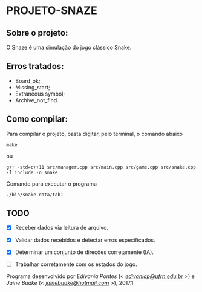 # PROJETO-SNAZE


## Sobre o projeto:

O Snaze é uma simulação do jogo clássico Snake.


## Erros tratados:

- Board_ok;
- Missing_start;
- Extraneous symbol;
- Archive_not_find.


## Como compilar:

Para compilar o projeto, basta digitar, pelo terminal, o comando abaixo

	make

ou

    g++ -std=c++11 src/manager.cpp src/main.cpp src/game.cpp src/snake.cpp -I include -o snake
    

Comando para executar o programa
    
    ./bin/snake data/tab1


## TODO

- [x] Receber dados via leitura de arquivo.
- [x] Validar dados recebidos e detectar erros especificados.
- [x] Determinar um conjunto de direções corretamente (IA).
- [ ] Trabalhar corretamente com os estados do jogo.


Programa desenvolvido por _Edivania Pontes_ (< *edivaniap@ufrn.edu.br* >) e _Jaine Budke_ (< *jainebudke@hotmail.com* >), 2017.1
